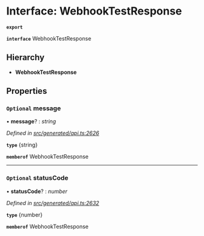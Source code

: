 # Interface: WebhookTestResponse

**`export`** 

**`interface`** WebhookTestResponse

## Hierarchy

* **WebhookTestResponse**

## Properties

### `Optional` message

• **message**? : *string*

*Defined in [src/generated/api.ts:2626](https://github.com/mailslurp/mailslurp-client-ts-js/blob/5d485ad/src/generated/api.ts#L2626)*

**`type`** {string}

**`memberof`** WebhookTestResponse

___

### `Optional` statusCode

• **statusCode**? : *number*

*Defined in [src/generated/api.ts:2632](https://github.com/mailslurp/mailslurp-client-ts-js/blob/5d485ad/src/generated/api.ts#L2632)*

**`type`** {number}

**`memberof`** WebhookTestResponse
